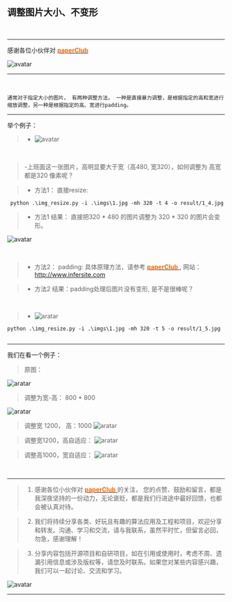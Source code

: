 ## 调整图片大小、不变形

&nbsp;

 ***
 感谢各位小伙伴对 [<font color=#FF6600> **paperClub** </font>](http://www.infersite.com/)

![avatar](./static/paperClub_wx2.png)
***

&nbsp;

    通常对于指定大小的图片， 有两种调整方法， 一种是直接暴力调整，是根据指定的高和宽进行缩放调整，另一种是根据指定的高、宽进行padding。  

***



举个例子：

>+ ![avatar](./imgs/1.jpg)

&nbsp;

>-上班面这一张图片，高明显要大于宽（高480, 宽320），如何调整为 高宽都是320 像素呢？


>- 方法1： 直接resize: 

```
 python .\img_resize.py -i .\imgs\1.jpg -mh 320 -t 4 -o result/1_4.jpg

```

>- 方法1 结果： 直接把320 * 480 的图片调整为 320 * 320 的图片会变形。

![avatar](./result/1_4.jpg)


&nbsp;

>- 方法2： padding: 具体原理方法，请参考 [<font color=#FF6600> **paperClub** </font>](http://www.infersite.com/), 网站： http://www.infersite.com

>- 方法2 结果：padding处理后图片没有变形, 是不是很棒呢？

&nbsp;

>- ![aratar](./result/1_5.jpg)

```
python .\img_resize.py -i .\imgs\1.jpg -mh 320 -t 5 -o result/1_5.jpg    


```

****

我们在看一个例子：

> 原图：

![aratar](./imgs/2.jpg)

> 调整为宽-高： 800 * 800

![aratar](./result/2_1.jpg)

> 调整宽 1200， 高：1000
![aratar](./result/2_2.jpg)

> 调整宽1200，高自适应：
![aratar](./result/2_3.jpg)

> 调整高1000，宽自适应：
![aratar](./result/2_4.jpg)



&nbsp;

 ***
 > 1. 感谢各位小伙伴对 [<font color=#FF6600> **paperClub** </font>](http://www.infersite.com/) 的关注， 您的点赞、鼓励和留言，都是我深夜坚持的一份动力，无论褒贬，都是我们行进途中最好回馈，也都会被认真对待。
 
 > 2. 我们将持续分享各类、好玩且有趣的算法应用及工程和项目，欢迎分享和转发。沟通、学习和交流，请与我联系，虽然平时忙，但留言必回，勿急，感谢理解！
 
 > 3. 分享内容包括开源项目和自研项目，如在引用或使用时，考虑不周、遗漏引用信息或涉及版权等，请您及时联系。如果您对某些内容感兴趣，我们可以一起讨论、交流和学习。

![avatar](./static/any1one_paperClub.png)
***